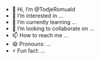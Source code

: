 - 👋 Hi, I’m @TodjeRomuald
- 👀 I’m interested in ...
- 🌱 I’m currently learning ...
- 💞️ I’m looking to collaborate on ...
- 📫 How to reach me ...
- 😄 Pronouns: ...
- ⚡ Fun fact: ...

<!---
TodjeRomuald/TodjeRomuald is a ✨ special ✨ repository because its `README.md` (this file) appears on your GitHub profile.
You can click the Preview link to take a look at your changes.
--->
